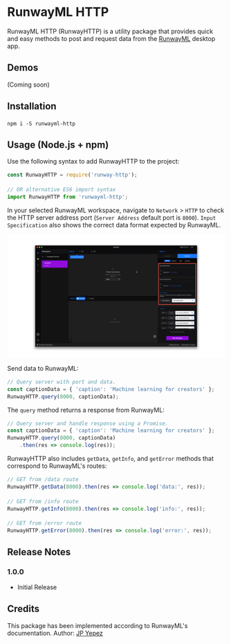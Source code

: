 # RunwayML HTTP

RunwayML HTTP (RunwayHTTP) is a utility package that provides quick
and easy methods to post and request data from the
[RunwayML](https://runwayml.com/) desktop app.

## Demos
(Coming soon)

## Installation
`npm i -S runwayml-http`

## Usage (Node.js + npm)

Use the following syntax to add RunwayHTTP to the project:

```javascript
const RunwayHTTP = require('runway-http');

// OR alternative ES6 import syntax
import RunwayHTTP from 'runwayml-http';
```

In your selected RunwayML workspace, navigate to `Network` > `HTTP`
to check the HTTP server address port (`Server Address` default port
is `8000`). `Input Specification` also shows the correct data format
expected by RunwayML. 

![RunwayML HTTP](/runwayHTTP.jpg)

Send data to RunwayML:

```javascript
// Query server with port and data.
const captionData = { 'caption': 'Machine learning for creators' };
RunwayHTTP.query(8000, captionData);
```

The `query` method returns a response from RunwayML:

```javascript
// Query server and handle response using a Promise.
const captionData = { 'caption': 'Machine learning for creators' };
RunwayHTTP.query(8000, captionData)
    .then(res => console.log(res));
```

RunwayHTTP also includes `getData`, `getInfo`, and `getError` methods
that correspond to RunwayML's routes:

```javascript
// GET from /data route
RunwayHTTP.getData(8000).then(res => console.log('data:', res));

// GET from /info route
RunwayHTTP.getInfo(8000).then(res => console.log('info:', res));

// GET from /error route
RunwayHTTP.getError(8000).then(res => console.log('error:', res));
```


## Release Notes
### 1.0.0
* Initial Release

## Credits
This package has been implemented according to RunwayML's
documentation.
Author: [JP Yepez](https://www.instagram.com/jpyepez/)
